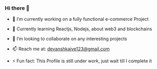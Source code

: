 ### Hi there 👋

<!--
**Devansh-kajve/Devansh-kajve** is a ✨ _special_ ✨ repository because its `README.md` (this file) appears on your GitHub profile.

Here are some ideas to get you started:
-->
- 🔭 I’m currently working on a fully functional e-commerce Project
- 🌱 Currently learning Reactjs, Nodejs, about web3 and blockchains
- 👯 I’m looking to collaborate on any interesting projects
- 📫 Reach me at: devanshkajve123@gmail.com

- ⚡ Fun fact: This Profile is still under work, just wait till I complete it

